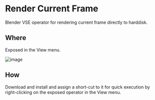# Render Current Frame
Blender VSE operator for rendering current frame directly to harddisk.

## Where
Exposed in the View menu.

![image](https://user-images.githubusercontent.com/1322593/193919516-2787262b-28c9-468d-9595-f6c0b81606f3.png)

## How
Download and install and assign a short-cut to it for quick execution by right-clicking on the exposed operator in the View menu. 

